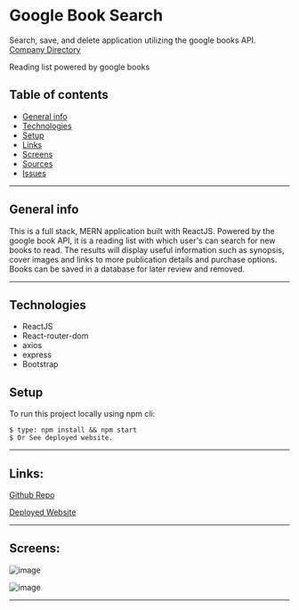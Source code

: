 # Google Book Search
Search, save, and delete application utilizing the google books API.
[Company Directory](https://googlebooksearchnm.herokuapp.com/)

Reading list powered by google books

## Table of contents
* [General info](#general-info)
* [Technologies](#technologies)
* [Setup](#setup)
* [Links](#links)
* [Screens](#screen-grabs)
* [Sources](#sources)
* [Issues](#issues)

___

## General info
This is a full stack, MERN  application built with ReactJS.  Powered by the google book API, it is a reading list with which user's can search for new books to read. The results will display useful information such as synopsis, cover images and links to more publication details and purchase options.  Books can be saved in a database for later review and removed.     

___

## Technologies
* ReactJS
* React-router-dom
* axios
* express
* Bootstrap

	
## Setup
To run this project locally using npm cli:
```
$ type: npm install && npm start
$ Or See deployed website.  
```
___

## Links:

[Github Repo](https://github.com/nicholasmcconnell/googlebooksearch)

[Deployed Website](https://googlebooksearchnm.herokuapp.com/)
___

## Screens:
![image](https://user-images.githubusercontent.com/48693333/80837492-ddd81c00-8bc4-11ea-974a-f92b8f9a0820.png)

![image](https://user-images.githubusercontent.com/48693333/80837580-14ae3200-8bc5-11ea-8548-a7587317b039.png)
___

